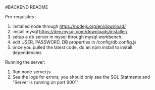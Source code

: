 #BACKEND README


Pre-requisites : 

1. installed node through https://nodejs.org/en/download/
2. install mysql https://dev.mysql.com/downloads/installer/
3. setup a db server in mysql through mysql workbench.
4. edit USER, PASSWORD, DB properties in /config/db.config.js
5. once you pulled the latest code, do an npm install to install dependencies

Running the server: 

1. Run node server.js
2. See the logs for errors, you should only see the SQL Statments and "Server is running on port 6001"
